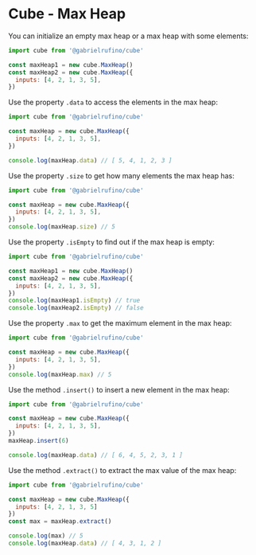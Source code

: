 # Cube - Max Heap

You can initialize an empty max heap or a max heap with some elements:

```js
import cube from '@gabrielrufino/cube'

const maxHeap1 = new cube.MaxHeap()
const maxHeap2 = new cube.MaxHeap({
  inputs: [4, 2, 1, 3, 5],
})
```

Use the property `.data` to access the elements in the max heap:

```js
import cube from '@gabrielrufino/cube'

const maxHeap = new cube.MaxHeap({
  inputs: [4, 2, 1, 3, 5],
})

console.log(maxHeap.data) // [ 5, 4, 1, 2, 3 ]
```

Use the property `.size` to get how many elements the max heap has:

```js
import cube from '@gabrielrufino/cube'

const maxHeap = new cube.MaxHeap({
  inputs: [4, 2, 1, 3, 5],
})
console.log(maxHeap.size) // 5
```

Use the property `.isEmpty` to find out if the max heap is empty:

```js
import cube from '@gabrielrufino/cube'

const maxHeap1 = new cube.MaxHeap()
const maxHeap2 = new cube.MaxHeap({
  inputs: [4, 2, 1, 3, 5],
})
console.log(maxHeap1.isEmpty) // true
console.log(maxHeap2.isEmpty) // false
```

Use the property `.max` to get the maximum element in the max heap:

```js
import cube from '@gabrielrufino/cube'

const maxHeap = new cube.MaxHeap({
  inputs: [4, 2, 1, 3, 5],
})
console.log(maxHeap.max) // 5
```

Use the method `.insert()` to insert a new element in the max heap:

```js
import cube from '@gabrielrufino/cube'

const maxHeap = new cube.MaxHeap({
  inputs: [4, 2, 1, 3, 5],
})
maxHeap.insert(6)

console.log(maxHeap.data) // [ 6, 4, 5, 2, 3, 1 ]
```

Use the method `.extract()` to extract the max value of the max heap:

```js
import cube from '@gabrielrufino/cube'

const maxHeap = new cube.MaxHeap({
  inputs: [4, 2, 1, 3, 5]
})
const max = maxHeap.extract()

console.log(max) // 5
console.log(maxHeap.data) // [ 4, 3, 1, 2 ]
```

